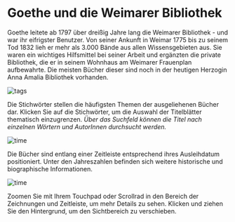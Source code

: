 # Goethe und die Weimarer Bibliothek

Goethe leitete ab 1797 über dreißig Jahre lang die Weimarer Bibliothek - und war ihr eifrigster Benutzer. Von seiner Ankunft in Weimar 1775 bis zu seinem Tod 1832 lieh er mehr als 3.000 Bände aus allen Wissensgebieten aus. Sie waren ein wichtiges Hilfsmittel bei seiner Arbeit und ergänzten die private Bibliothek, die er in seinem Wohnhaus am Weimarer Frauenplan aufbewahrte. Die meisten Bücher dieser sind noch in der heutigen Herzogin Anna Amalia Bibliothek  vorhanden.

![tags](img/infobar_tags.svg)

Die Stichwörter stellen die häufigsten Themen der ausgeliehenen Bücher dar. Klicken Sie auf die Stichwörter, um die Auswahl der Titelblätter thematisch einzugrenzen. *Über das Suchfeld können die Titel nach einzelnen Wörtern und AutorInnen durchsucht werden.*

![time](img/infobar_time.svg)

Die Bücher sind entlang einer Zeitleiste entsprechend ihres Ausleihdatum positioniert. Unter den Jahreszahlen befinden sich weitere historische und biographische Informationen.

![time](img/infobar_scroll.svg)

Zoomen Sie mit Ihrem Touchpad oder Scrollrad in den Bereich der Zeichnungen und Zeitleiste, um mehr Details zu sehen. Klicken und ziehen Sie den Hintergrund, um den Sichtbereich zu verschieben.